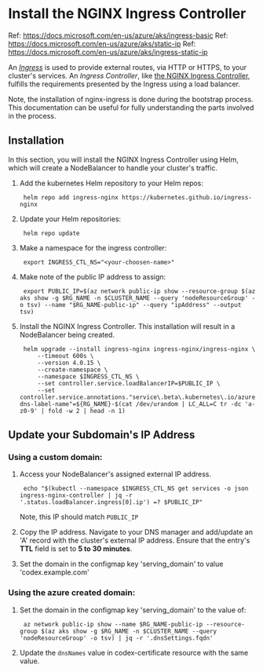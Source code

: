 # Install the NGINX Ingress Controller

Ref: https://docs.microsoft.com/en-us/azure/aks/ingress-basic
Ref: https://docs.microsoft.com/en-us/azure/aks/static-ip
Ref: https://docs.microsoft.com/en-us/azure/aks/ingress-static-ip

An [*Ingress*](https://kubernetes.io/docs/concepts/services-networking/ingress/) is used to provide external routes, via HTTP or HTTPS, to your cluster's services. An *Ingress Controller*, like [the NGINX Ingress Controller](https://kubernetes.github.io/ingress-nginx/deploy/#using-helm), fulfills the requirements presented by the Ingress using a load balancer.

Note, the installation of nginx-ingress is done during the bootstrap process. This documentation can be useful for fully understanding the parts involved in the process.

## Installation

In this section, you will install the NGINX Ingress Controller using Helm, which will create a NodeBalancer to handle your cluster's traffic.

1. Add the kubernetes Helm repository to your Helm repos:

        helm repo add ingress-nginx https://kubernetes.github.io/ingress-nginx

1. Update your Helm repositories:

        helm repo update

1. Make a namespace for the ingress controller:

        export INGRESS_CTL_NS="<your-choosen-name>"

1. Make note of the public IP address to assign:

        export PUBLIC_IP=$(az network public-ip show --resource-group $(az aks show -g $RG_NAME -n $CLUSTER_NAME --query 'nodeResourceGroup' -o tsv) --name "$RG_NAME-public-ip" --query "ipAddress" --output tsv)

1. Install the NGINX Ingress Controller. This installation will result in a NodeBalancer being created.

        helm upgrade --install ingress-nginx ingress-nginx/ingress-nginx \
            --timeout 600s \
            --version 4.0.15 \
            --create-namespace \
            --namespace $INGRESS_CTL_NS \
            --set controller.service.loadBalancerIP=$PUBLIC_IP \
            --set controller.service.annotations."service\.beta\.kubernetes\.io/azure-dns-label-name"=${RG_NAME}-$(cat /dev/urandom | LC_ALL=C tr -dc 'a-z0-9' | fold -w 2 | head -n 1)

<!-- uninstall: `helm uninstall --namespace $INGRESS_CTL_NS ingress-nginx` -->

## Update your Subdomain's IP Address

### Using a custom domain:

1. Access your NodeBalancer's assigned external IP address.

        echo "$(kubectl --namespace $INGRESS_CTL_NS get services -o json ingress-nginx-controller | jq -r '.status.loadBalancer.ingress[0].ip') =? $PUBLIC_IP"

   Note, this IP should match `PUBLIC_IP`

1. Copy the IP address. Navigate to your DNS manager and add/update an 'A' record with the cluster's external IP address. Ensure that the entry's **TTL** field is set to **5 to 30 minutes**.

1. Set the domain in the configmap key 'serving_domain' to value 'codex.example.com'

### Using the azure created domain:

1. Set the domain in the configmap key 'serving_domain' to the value of:

        az network public-ip show --name $RG_NAME-public-ip --resource-group $(az aks show -g $RG_NAME -n $CLUSTER_NAME --query 'nodeResourceGroup' -o tsv) | jq -r '.dnsSettings.fqdn'

1. Update the `dnsNames` value in codex-certificate resource with the same value.
